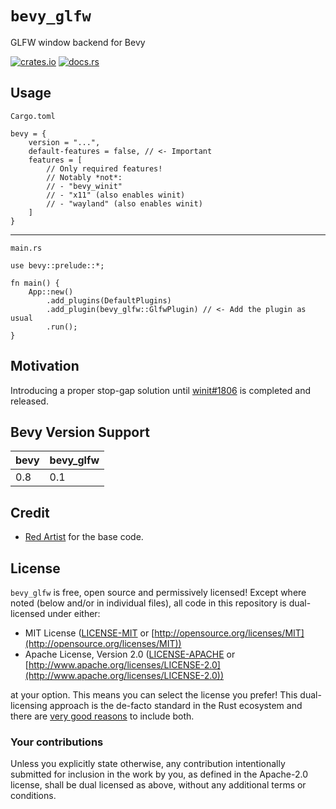 # `bevy_glfw`

GLFW window backend for Bevy

[![crates.io](https://img.shields.io/crates/v/bevy_glfw)](https://crates.io/crates/bevy_glfw)
[![docs.rs](https://docs.rs/bevy_glfw/badge.svg)](https://docs.rs/bevy_glfw)

## Usage

`Cargo.toml`
```
bevy = {
    version = "...",
    default-features = false, // <- Important 
    features = [
        // Only required features!
        // Notably *not*:
        // - "bevy_winit"
        // - "x11" (also enables winit)
        // - "wayland" (also enables winit)
    ]
}
```

---

`main.rs`
```
use bevy::prelude::*;

fn main() {
    App::new()
        .add_plugins(DefaultPlugins)
        .add_plugin(bevy_glfw::GlfwPlugin) // <- Add the plugin as usual
        .run();
}
```

## Motivation

Introducing a proper stop-gap solution until
[winit#1806](https://github.com/rust-windowing/winit/issues/1806) is completed
and released.

## Bevy Version Support

| bevy | bevy_glfw |
| ---- | --------- |
| 0.8  | 0.1       |

## Credit

- [Red Artist](https://github.com/coderedart) for the base code.

## License

`bevy_glfw` is free, open source and permissively licensed!
Except where noted (below and/or in individual files), all code in this repository is dual-licensed under either:

* MIT License ([LICENSE-MIT](LICENSE-MIT) or [http://opensource.org/licenses/MIT](http://opensource.org/licenses/MIT))
* Apache License, Version 2.0 ([LICENSE-APACHE](LICENSE-APACHE) or [http://www.apache.org/licenses/LICENSE-2.0](http://www.apache.org/licenses/LICENSE-2.0))

at your option.
This means you can select the license you prefer!
This dual-licensing approach is the de-facto standard in the Rust ecosystem and there are [very good reasons](https://github.com/bevyengine/bevy/issues/2373) to include both.

### Your contributions

Unless you explicitly state otherwise,
any contribution intentionally submitted for inclusion in the work by you,
as defined in the Apache-2.0 license,
shall be dual licensed as above,
without any additional terms or conditions.
